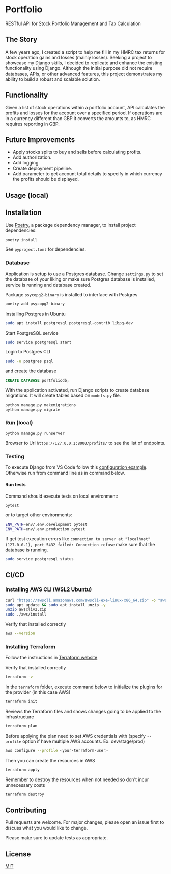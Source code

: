# Portfolio

RESTful API for Stock Portfolio Management and Tax Calculation

## The Story

A few years ago, I created a script to help me fill in my HMRC tax returns for stock operation gains and losses (mainly losses). Seeking a project to showcase my Django skills, I decided to replicate and enhance the existing functionality using Django. Although the initial purpose did not require databases, APIs, or other advanced features, this project demonstrates my ability to build a robust and scalable solution.

## Functionality

Given a list of stock operations within a portfolio account, API calculates the profits and losses for the account over a specified period.
If operations are in a currency different than GBP it converts the amounts to, as HMRC requires reporting in GBP.

## Future Improvements
- Apply stocks splits to buy and sells before calculating profits.
- Add authorization.
- Add logging
- Create deployment pipeline.
- Add parameter to get account total details to specify in which currency the profits should be displayed.

## Usage (local)

## Installation

Use [Poetry](https://python-poetry.org/), a package dependency manager, to install project dependencies:

```bash
poetry install
```

See `pyproject.toml` for dependencies.

### Database

Application is setup to use a Postgres database. Change `settings.py` to set the database of your liking or make sure Postgres database is installed, service is running and database created.

Package `psycopg2-binary` is installed to interface with Postgres

```bash
poetry add psycopg2-binary
```

Installing Postgres in Ubuntu

```bash
sudo apt install postgresql postgresql-contrib libpq-dev
```

Start PostgreSQL service

```bash
sudo service postgresql start
```

Login to Postgres CLI

```bash
sudo -u postgres psql
```

and create the database

```sql
CREATE DATABASE portfoliodb;
```

With the application activated, run Django scripts to create database migrations. It will create tables based on `models.py` file.

```bash
python manage.py makemigrations
python manage.py migrate
```

### Run (local)

```bash
python manage.py runserver
```

Browser to Url `https://127.0.0.1:8000/profits/` to see the list of endpoints.

### Testing

To execute Django from VS Code follow this [configuration example](https://stackoverflow.com/questions/68997084/vscode-unittest-test-discovery-settings-for-django-app). Otherwise run from command line as in command below.

#### Run tests

Command should execute tests on local environment:

```bash
pytest
```

or to target other environments:
```bash
ENV_PATH=env/.env.development pytest
ENV_PATH=env/.env.production pytest
```


If get test execution errors like `connection to server at "localhost" (127.0.0.1), port 5432 failed: Connection refuse` make sure that the database is running.
```bash
sudo service postgresql status
```

## CI/CD 
### Installing AWS CLI (WSL2 Ubuntu)
```bash
curl "https://awscli.amazonaws.com/awscli-exe-linux-x86_64.zip" -o "awscliv2.zip"
sudo apt update && sudo apt install unzip -y
unzip awscliv2.zip
sudo ./aws/install
```

Verify that installed correctly
```bash
aws --version
```

### Installing Terraform
Follow the instructions in [Terraform website](https://developer.hashicorp.com/terraform/install)

Verify that installed correctly
```bash
terraform -v
```

In the `terraform` folder, execute command below to initialize the plugins for the provider (in this case AWS)
```bash
terraform init
```
Reviews the Terraform files and shows changes going to be applied to the infrastructure
```bash
terraform plan
```

Before applying the plan need to set AWS credentials with (specify `--profile` option if have multiple AWS accounts. Ex. dev/stage/prod)
```bash
aws configure --profile <your-terraform-user>
```

Then you can create the resources in AWS
```bash
terraform apply
```

Remember to destroy the resources when not needed so don't incur unnecessary costs
```bash
terraform destroy
```

## Contributing

Pull requests are welcome. For major changes, please open an issue first to discuss what you would like to change.

Please make sure to update tests as appropriate.

## License

[MIT](https://choosealicense.com/licenses/mit/)
